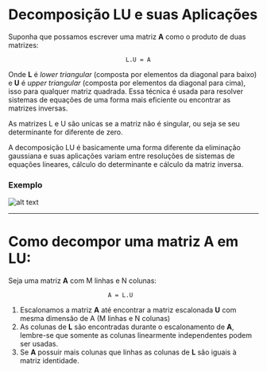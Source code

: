 # Decomposição LU e suas Aplicações

Suponha que possamos escrever uma matriz **A** como o produto de duas matrizes:

                                     L.U = A



Onde **L** é *lower triangular* (composta por elementos da diagonal para baixo)
e **U** é *upper triangular* (composta por elementos da diagonal para cima),
isso para qualquer matriz quadrada. Essa técnica é usada para resolver sistemas
de equações de uma forma mais eficiente ou encontrar as matrizes inversas.

As matrizes L e U são unicas se a matriz não é singular, ou seja se seu
determinante for diferente de zero.

A decomposição LU é basicamente uma forma diferente da eliminação gaussiana e
suas aplicações variam entre resoluções de sistemas de equações lineares,
cálculo do determinante e cálculo da matriz inversa.


### Exemplo

  ![alt text](https://cloud.githubusercontent.com/assets/19763622/18297533/8d91c730-7487-11e6-97d0-e13ec772c944.PNG)

---
# Como decompor uma matriz A em LU:

Seja uma matriz **A** com M linhas e N colunas:

                                A = L.U

1. Escalonamos a matriz **A** até encontrar a matriz escalonada **U** com mesma
dimensão de A (M linhas e N colunas)
2. As colunas de **L** são encontradas durante o escalonamento de **A**, lembre-se que
somente as colunas linearmente independentes podem ser usadas.
3. Se **A** possuir mais colunas que linhas as colunas de **L** são iguais à matriz
identidade.
